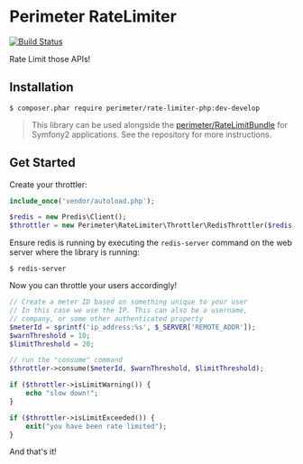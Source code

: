 Perimeter RateLimiter
=====================

[![Build Status](https://travis-ci.org/perimeter/rate-limiter-php.svg?branch=develop)](https://travis-ci.org/perimeter/RateLimiter)

Rate Limit those APIs!

Installation
------------

```
$ composer.phar require perimeter/rate-limiter-php:dev-develop
```

> This library can be used alongside the [perimeter/RateLimitBundle](https://github.com/perimeter/RateLimitBundle) for Symfony2 applications. See the repository for more instructions.

Get Started
-----------

Create your throttler:

```php
include_once('vendor/autoload.php');

$redis = new Predis\Client();
$throttler = new Perimeter\RateLimiter\Throttler\RedisThrottler($redis);
```

Ensure redis is running by executing the `redis-server` command on the web server where
the library is running:

```
$ redis-server
```

Now you can throttle your users accordingly!

```php
// Create a meter ID based on something unique to your user
// In this case we use the IP. This can also be a username,
// company, or some other authenticated property
$meterId = sprintf('ip_address:%s', $_SERVER['REMOTE_ADDR']);
$warnThreshold = 10;
$limitThreshold = 20;

// run the "consume" command
$throttler->consume($meterId, $warnThreshold, $limitThreshold);

if ($throttler->isLimitWarning()) {
    echo "slow down!";
}

if ($throttler->isLimitExceeded()) {
    exit("you have been rate limited");
}
```

And that's it!